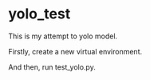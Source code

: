 # yolo_test
This is my attempt to yolo model.

Firstly, create a new virtual environment.

And then, run test_yolo.py.
